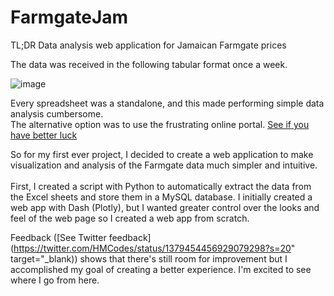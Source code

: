 # FarmgateJam
TL;DR Data analysis web application for Jamaican Farmgate prices

The data was received in the following tabular format once a week.

![image](https://user-images.githubusercontent.com/73763814/118463549-7b659700-b6c5-11eb-8183-ee15936fad41.png)

Every spreadsheet was a standalone, and this made performing simple data analysis cumbersome.<br/>
The alternative option was to use the frustrating online portal. [See if you have better luck](http://reports.ja-mis.com/query_price_data_archiverpt.php)<br/>

So for my first ever project, I decided to create a web application to make visualization and analysis of the Farmgate data much simpler and intuitive.<br/><br/>
First, I created a script with Python to automatically extract the data from the Excel sheets and store them in a MySQL database.
I initially created a web app with Dash (Plotly), but I wanted greater control over the looks and feel of the web page so I created a web app from scratch.<br/>

Feedback ([See Twitter feedback](https://twitter.com/HMCodes/status/1379454456929079298?s=20" target="_blank)) shows that there's still room for improvement but I accomplished my goal of creating a better experience.
I'm excited to see where I go from here.

